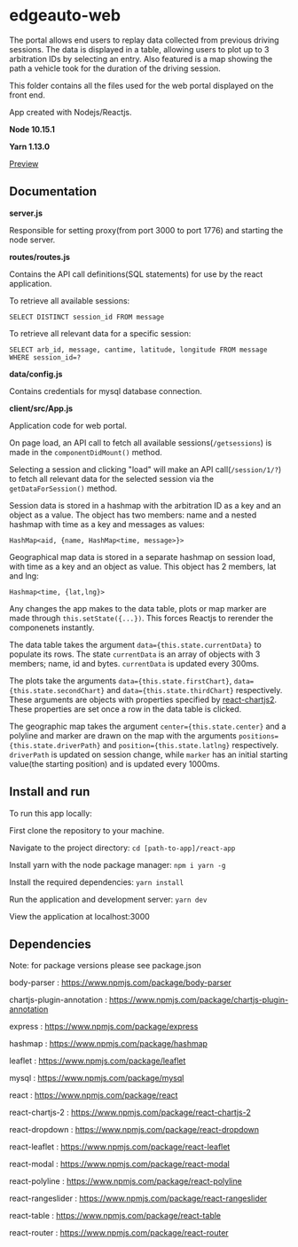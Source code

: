 # edgeauto-web



The portal allows end users to replay data collected from previous driving sessions. The data is displayed in a table, allowing users to plot up to 3 arbitration IDs by selecting an entry. Also featured is a map showing the path a vehicle took for the duration of the driving session.

This folder contains all the files used for the web portal displayed on the front end.

App created with Nodejs/Reactjs.

**Node 10.15.1**

**Yarn 1.13.0**

[Preview](https://i.imgur.com/b1yW4QN.png)

## Documentation

**server.js**

Responsible for setting proxy(from port 3000 to port 1776) and starting the node server.

**routes/routes.js**

Contains the API call definitions(SQL statements) for use by the react application.

To retrieve all available sessions:

`SELECT DISTINCT session_id FROM message`

To retrieve all relevant data for a specific session:

`SELECT arb_id, message, cantime, latitude, longitude FROM message WHERE session_id=?`

**data/config.js**

Contains credentials for mysql database connection.

**client/src/App.js**

Application code for web portal.

On page load, an API call to fetch all available sessions(`/getsessions`) is made in the `componentDidMount()` method.

Selecting a session and clicking "load" will make an API call(`/session/1/?`) to fetch all relevant data for the selected session via the `getDataForSession()` method.

Session data is stored in a hashmap with the arbitration ID as a key and an object as a value. The object has two members: name and a nested hashmap with time as a key and messages as values:

`HashMap<aid, {name, HashMap<time, message>}>`

Geographical map data is stored in a separate hashmap on session load, with time as a key and an object as value. This object has 2 members, lat and lng:

`Hashmap<time, {lat,lng}>`

Any changes the app makes to the data table, plots or map marker are made through `this.setState({...})`. This forces Reactjs to rerender the componenets instantly.

The data table takes the argument `data={this.state.currentData}` to populate its rows. The state `currentData` is an array of objects with 3 members; name, id and bytes. `currentData` is updated every 300ms.

The plots take the arguments `data={this.state.firstChart}`, `data={this.state.secondChart}` and `data={this.state.thirdChart}` respectively. These arguments are objects with properties specified by [react-chartjs2](https://github.com/jerairrest/react-chartjs-2). These properties are set once a row in the data table is clicked.  

The geographic map takes the argument `center={this.state.center}` and a polyline and marker are drawn on the map with the arguments `positions={this.state.driverPath}` and `position={this.state.latlng}` respectively. `driverPath` is updated on session change, while `marker` has an initial starting value(the starting position) and is updated every 1000ms.

## Install and run

To run this app locally:

First clone the repository to your machine.

Navigate to the project directory: `cd [path-to-app]/react-app`

Install yarn with the node package manager: `npm i yarn -g`

Install the required dependencies: `yarn install`

Run the application and development server: `yarn dev`

View the application at localhost:3000


## Dependencies

Note: for package versions please see package.json

body-parser : https://www.npmjs.com/package/body-parser

chartjs-plugin-annotation : https://www.npmjs.com/package/chartjs-plugin-annotation

express : https://www.npmjs.com/package/express

hashmap : https://www.npmjs.com/package/hashmap

leaflet : https://www.npmjs.com/package/leaflet

mysql : https://www.npmjs.com/package/mysql

react : https://www.npmjs.com/package/react

react-chartjs-2 : https://www.npmjs.com/package/react-chartjs-2

react-dropdown : https://www.npmjs.com/package/react-dropdown
    
react-leaflet : https://www.npmjs.com/package/react-leaflet

react-modal : https://www.npmjs.com/package/react-modal

react-polyline : https://www.npmjs.com/package/react-polyline

react-rangeslider : https://www.npmjs.com/package/react-rangeslider

react-table : https://www.npmjs.com/package/react-table

react-router : https://www.npmjs.com/package/react-router
